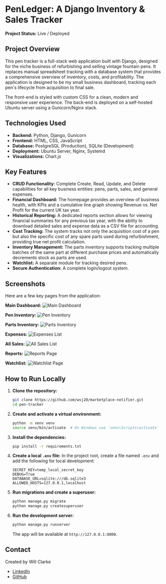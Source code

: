 # PenLedger: A Django Inventory & Sales Tracker

**Project Status:** Live / Deployed

## Project Overview

This pen tracker is a full-stack web application built with Django, designed for the niche business of refurbishing and selling vintage fountain pens. It replaces manual spreadsheet tracking with a database system that provides a comprehensive overview of inventory, costs, and profitability. The application is designed to be my small business dashboard, tracking each pen's lifecycle from acquisition to final sale.

The front-end is styled with custom CSS for a clean, modern and responsive user experience. The back-end is deployed on a self-hosted Ubuntu server using a Gunicorn/Nginx stack.

## Technologies Used

-   **Backend:** Python, Django, Gunicorn
-   **Frontend:** HTML, CSS, JavaScript
-   **Database:** PostgreSQL (Production), SQLite (Development)
-   **Deployment:** Ubuntu Server, Nginx, Systemd
-   **Visualizations:** Chart.js

## Key Features

-   **CRUD Functionality:** Complete Create, Read, Update, and Delete capabilities for all key business entities: pens, parts, sales, and general expenses.
-   **Financial Dashboard:** The homepage provides an overview of business health, with KPIs and a cumulative line graph showing Revenue vs. Net Profit for the current UK tax year.
-   **Historical Reporting:** A dedicated reports section allows for viewing financial summaries for any previous tax year, with the ability to download detailed sales and expense data as a CSV file for accounting.
-   **Cost Tracking:** The system tracks not only the acquisition cost of a pen but also the specific cost of any spare parts used during refurbishment, providing true net profit calculation.
-   **Inventory Management:** The parts inventory supports tracking multiple batches of the same part at different purchase prices and automatically decrements stock as parts are used.
-   **Watchlist:** A separate module for tracking desired pens.
-   **Secure Authentication:** A complete login/logout system.

## Screenshots

Here are a few key pages from the application:

**Main Dashboard:**
![Main Dashboard](path/to/your/dashboard_image.png)

**Pen Inventory:**
![Pen Inventory](path/to/your/pen_inventory_image.png)

**Parts Inventory:**
![Parts Inventory](path/to/your/parts_inventory_image.png)

**Expenses:**
![Expenses List](path/to/your/expenses_image.png)

**All Sales:**
![All Sales List](path/to/your/all_sales_image.png)

**Reports:**
![Reports Page](path/to/your/reports_image.png)

**Watchlist:**
![Watchlist Page](path/to/your/watchlist_image.png)

## How to Run Locally

1.  **Clone the repository:**
    ```bash
    git clone https://github.com/wsj20/marketplace-notifier.git
    cd pen-tracker
    ```
2.  **Create and activate a virtual environment:**
    ```bash
    python -m venv venv
    source venv/bin/activate  # On Windows use `venv\Scripts\activate`
    ```
3.  **Install the dependencies:**
    ```bash
    pip install -r requirements.txt
    ```
4.  **Create a local `.env` file:**
    In the project root, create a file named `.env` and add the following for local development:
    ```env
    SECRET_KEY=temp_local_secret_key
    DEBUG=True
    DATABASE_URL=sqlite:///db.sqlite3
    ALLOWED_HOSTS=127.0.0.1,localhost
    ```
5.  **Run migrations and create a superuser:**
    ```bash
    python manage.py migrate
    python manage.py createsuperuser
    ```
6.  **Run the development server:**
    ```bash
    python manage.py runserver
    ```
    The app will be available at `http://127.0.0.1:8000`.

## Contact

Created by Will Clarke
-   [LinkedIn](https://www.linkedin.com/in/will-clarke-cs/)
-   [GitHub](https://github.com/wsj20)
